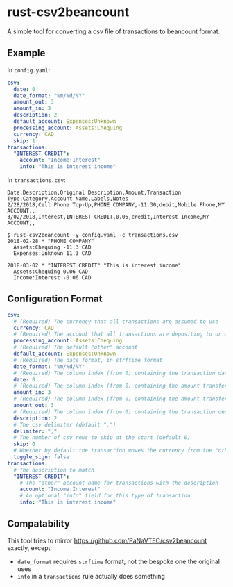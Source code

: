 # rust-csv2beancount

A simple tool for converting a csv file of transactions to beancount format.

## Example

In `config.yaml`:

```yaml
csv:
  date: 0
  date_format: "%m/%d/%Y"
  amount_out: 3
  amount_in: 3
  description: 2
  default_account: Expenses:Unknown
  processing_account: Assets:Chequing
  currency: CAD
  skip: 1
transactions:
  "INTEREST CREDIT":
    account: "Income:Interest"
    info: "This is interest income"
```

In `transactions.csv`:

```csv
Date,Description,Original Description,Amount,Transaction Type,Category,Account Name,Labels,Notes
2/28/2018,Cell Phone Top-Up,PHONE COMPANY,-11.30,debit,Mobile Phone,MY ACCOUNT,,
3/02/2018,Interest,INTEREST CREDIT,0.06,credit,Interest Income,MY ACCOUNT,,
```

```shell
$ rust-csv2beancount -y config.yaml -c transactions.csv
2018-02-28 * "PHONE COMPANY" 
  Assets:Chequing -11.3 CAD
  Expenses:Unknown 11.3 CAD

2018-03-02 * "INTEREST CREDIT" "This is interest income"
  Assets:Chequing 0.06 CAD
  Income:Interest -0.06 CAD
```

## Configuration Format

```yaml
csv:
  # (Required) The currency that all transactions are assumed to use
  currency: CAD
  # (Required) The account that all transactions are depositing to or withdrawing from
  processing_account: Assets:Chequing
  # (Required) The default "other" account
  default_account: Expenses:Unknown
  # (Required) The date format, in strftime format
  date_format: "%m/%d/%Y"
  # (Required) The column index (from 0) containing the transaction date
  date: 0
  # (Required) The column index (from 0) containing the amount transferred to the "other" account
  amount_in: 3
  # (Required) The column index (from 0) containing the amount transferred from the processing account
  amount_out: 3
  # (Required) The column index (from 0) containing the transaction description
  description: 2
  # The csv delimiter (default ",")
  delimiter: ","
  # The number of csv rows to skip at the start (default 0)
  skip: 0
  # Whether by default the transaction moves the currency from the "other" account to the processing account
  toggle_sign: false
transactions:
  # The description to match
  "INTEREST CREDIT":
    # The "other" account name for transactions with the description
    account: "Income:Interest"
    # An optional "info" field for this type of transaction
    info: "This is interest income"
```

## Compatability

This tool tries to mirror https://github.com/PaNaVTEC/csv2beancount exactly, except:

- `date_format` requires `strftime` format, not the bespoke one the original uses
- `info` in a `transactions` rule actually does something


